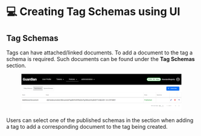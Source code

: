 # 💻 Creating Tag Schemas using UI

## Tag Schemas

Tags can have attached/linked documents. To add a document to the tag a schema is required. Such documents can be found under the **Tag Schemas** section.

<figure><img src="../../../../.gitbook/assets/image (14) (1) (1) (1) (1) (1) (1) (1).png" alt=""><figcaption></figcaption></figure>

Users can select one of the published schemas in the section when adding a tag to add a corresponding document to the tag being created.
